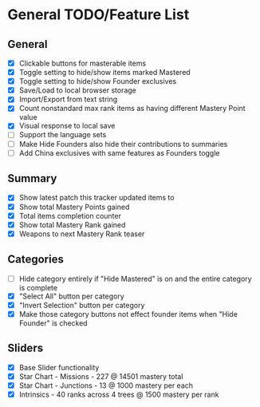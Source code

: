 # General TODO/Feature List

## General

-   [x] Clickable buttons for masterable items
-   [x] Toggle setting to hide/show items marked Mastered
-   [x] Toggle setting to hide/show Founder exclusives
-   [x] Save/Load to local browser storage
-   [x] Import/Export from text string
-   [x] Count nonstandard max rank items as having different Mastery Point value
-   [x] Visual response to local save
-   [ ] Support the language sets
-   [ ] Make Hide Founders also hide their contributions to summaries
-   [ ] Add China exclusives with same features as Founders toggle

## Summary

-   [x] Show latest patch this tracker updated items to
-   [x] Show total Mastery Points gained
-   [x] Total items completion counter
-   [x] Show total Mastery Rank gained
-   [x] Weapons to next Mastery Rank teaser

## Categories

-   [ ] Hide category entirely if "Hide Mastered" is on and the entire category is complete
-   [x] "Select All" button per category
-   [x] "Invert Selection" button per category
-   [x] Make those category buttons not effect founder items when "Hide Founder" is checked

## Sliders

-   [x] Base Slider functionality
-   [x] Star Chart - Missions - 227 @ 14501 mastery total
-   [x] Star Chart - Junctions - 13 @ 1000 mastery per each
-   [x] Intrinsics - 40 ranks across 4 trees @ 1500 mastery per rank